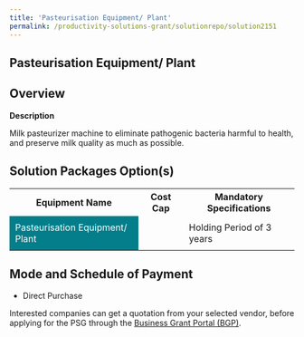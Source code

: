 ```yaml
---
title: 'Pasteurisation Equipment/ Plant'
permalink: /productivity-solutions-grant/solutionrepo/solution2151
---
```


## Pasteurisation Equipment/ Plant

## Overview

**Description**

Milk pasteurizer machine to eliminate pathogenic bacteria harmful to health, and preserve milk quality as much as possible.

## Solution Packages Option(s)

<table>
<tr>
<th><b>Equipment Name</b></th>
<th><b>Cost Cap</b></th>
<th><b>Mandatory Specifications</b></th>
</tr>
<tr>
<td style='padding: 10px; background-color: #037E8A; color: #FFFFFF;'>Pasteurisation Equipment/ Plant</td>
<td style='padding: 10px;'></td>
<td style='padding: 10px;'>Holding Period of 3 years</td>
</tr>
</table>

## Mode and Schedule of Payment

 - Direct Purchase

Interested companies can get a quotation from your selected vendor, before applying for the PSG through the <a href='https://www.businessgrants.gov.sg/' target='_blank' rel='noopener'>Business Grant Portal (BGP)</a>.

<script src="/jquery/resize-tables.js"></script>

